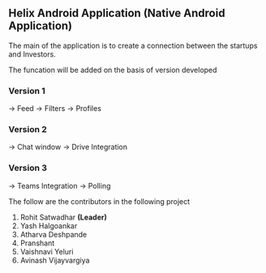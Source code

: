 ## Helix Android Application (Native Android Application)

The main of the application is to create a connection between the startups and Investors.

The funcation will be added on the basis of version developed

### **Version 1**
  -> Feed 
  -> Filters
  -> Profiles
  

### **Version 2**
  -> Chat window
  -> Drive Integration
  

### **Version 3**
  -> Teams Integration
  -> Polling 
  
  
  
  The follow are the contributors in the following project
  1. Rohit Satwadhar **(Leader)**
  2. Yash Halgoankar
  3. Atharva Deshpande
  4. Pranshant
  5. Vaishnavi Yeluri
  6. Avinash Vijayvargiya

